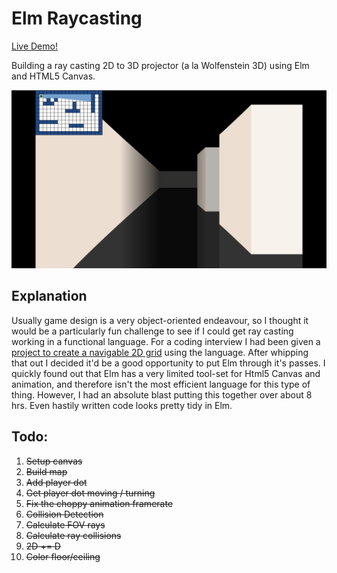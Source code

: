 # Elm Raycasting

[Live Demo!](https://elm-ray-casting.netlify.com)

Building a ray casting 2D to 3D projector (a la Wolfenstein 3D) using Elm and HTML5 Canvas.

![Elm Ray Casting Screenshot](/screenshot.jpg 'Ray Casting 2D grid to 3D')

## Explanation

Usually game design is a very object-oriented endeavour, so I thought it would be a particularly fun challenge to see if I could get ray casting working in a functional language. For a coding interview I had been given a [project to create a navigable 2D grid](https://github.com/toakleaf/elm-demo) using the language. After whipping that out I decided it'd be a good opportunity to put Elm through it's passes. I quickly found out that Elm has a very limited tool-set for Html5 Canvas and animation, and therefore isn't the most efficient language for this type of thing. However, I had an absolute blast putting this together over about 8 hrs. Even hastily written code looks pretty tidy in Elm.

## Todo:

1.  ~~Setup canvas~~
2.  ~~Build map~~
3.  ~~Add player dot~~
4.  ~~Get player dot moving / turning~~
5.  ~~Fix the choppy animation framerate~~
6.  ~~Collision Detection~~
7.  ~~Calculate FOV rays~~
8.  ~~Calculate ray collisions~~
9.  ~~2D += D~~
10. ~~Color floor/ceiling~~
